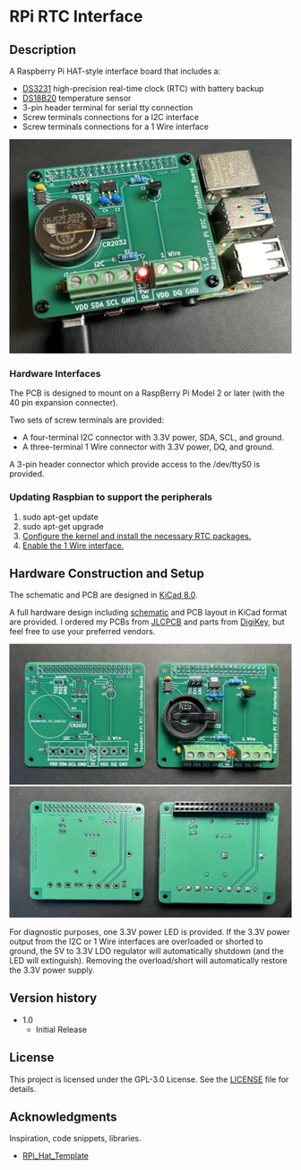 # RPi RTC Interface

## Description

A Raspberry Pi HAT-style interface board that includes a:
* [DS3231](https://www.analog.com/en/products/ds3231.html) high-precision real-time clock \(RTC\) with battery backup
* [DS18B20](https://www.analog.com/en/products/ds18b20.html) temperature sensor
* 3-pin header terminal for serial tty connection
* Screw terminals connections for a I2C interface
* Screw terminals connections for a 1 Wire interface
<p align="center">
  <img src="Mounted.jpg" alt="Completed hardware"/>
</p>

### Hardware Interfaces

The PCB is designed to mount on a RaspBerry Pi Model 2 or later \(with the 40 pin expansion connecter\).

Two sets of screw terminals are provided:
* A four-terminal I2C connector with 3.3V power, SDA, SCL, and ground. 
* A three-terminal 1 Wire connector with 3.3V power, DQ, and ground.

A 3-pin header connector which provide access to the /dev/ttyS0 is provided.

### Updating Raspbian to support the peripherals

1. sudo apt-get update
2. sudo apt-get upgrade
3. [Configure the kernel and install the necessary RTC packages.](https://pimylifeup.com/raspberry-pi-rtc/)
4. [Enable the 1 Wire interface.](https://www.circuitbasics.com/raspberry-pi-ds18b20-temperature-sensor-tutorial/)

## Hardware Construction and Setup

The schematic and PCB are designed in [KiCad 8.0](https://www.kicad.org/).

A full hardware design including [schematic](schematic.pdf) and PCB layout in KiCad format are provided. I ordered my PCBs from [JLCPCB](https://jlcpcb.com/) and parts from [DigiKey](https://digikey.com), but feel free to use your preferred vendors. 

<p align="center">
  <img src="PCB_front.jpg" alt="PCB front view"/>
  <img src="PCB_rear.jpg" alt="PCB read view"/>
</p>

For diagnostic purposes, one 3.3V power LED is provided. If the 3.3V power output from the I2C or 1 Wire interfaces are overloaded or shorted to ground, the 5V to 3.3V LDO regulator will automatically shutdown (and the LED will extinguish). Removing the overload/short will automatically restore the 3.3V power supply.

## Version history

* 1.0
    * Initial Release

## License

This project is licensed under the GPL-3.0 License. See the [LICENSE](LICENSE) file for details.

## Acknowledgments

Inspiration, code snippets, libraries.
* [RPi_Hat_Template](https://github.com/devbisme/RPi_Hat_Template)

